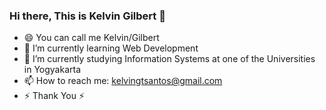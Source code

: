 ### Hi there, This is Kelvin Gilbert 👋

- 😄 You can call me Kelvin/Gilbert
- 🌱 I’m currently learning Web Development
- 🌱 I’m currently studying Information Systems at one of the Universities in Yogyakarta
- 📫 How to reach me: kelvingtsantos@gmail.com
- ⚡ Thank You ⚡
